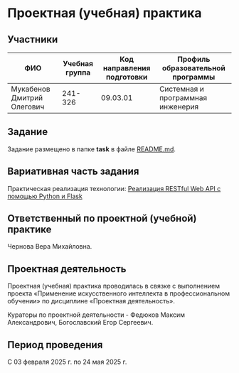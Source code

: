# Проектная (учебная) практика

## Участники

| ФИО | Учебная группа | Код направления подготовки | Профиль образовательной программы |
|-|-|-|-|
| Мукабенов Дмитрий Олегович |241-326|09.03.01|Системная и программная инженерия|


## Задание

Задание размещено в папке **task** в файле [README.md](task/README.md).

## Вариативная часть задания

Практическая реализация технологии: [Реализация RESTful Web API с помощью Python и Flask](https://blog.luisrei.com/articles/flaskrest.html)

## Ответственный по проектной (учебной) практике

Чернова Вера Михайловна.

## Проектная деятельность

Проектная (учебная) практика проводилась в связке с выполнением проекта «Применение искусственного интеллекта в профессиональном обучении» по дисциплине «Проектная деятельность».

Кураторы по проектной деятельности - Федюков Максим Александрович, Богославский Егор Сергеевич.

## Период проведения

С 03 февраля 2025 г. по 24 мая 2025 г. 
